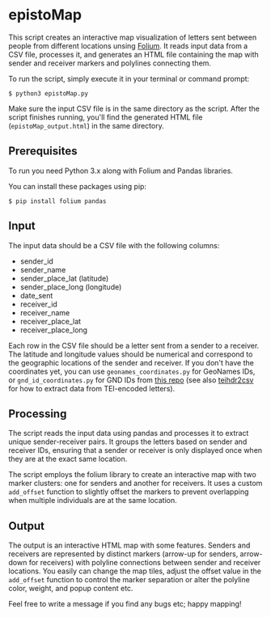 # epistoMap

This script creates an interactive map visualization of letters sent between people from different locations unsing [Folium](https://python-visualization.github.io/folium/). It reads input data from a CSV file, processes it, and generates an HTML file containing the map with sender and receiver markers and polylines connecting them.

To run the script, simply execute it in your terminal or command prompt:

`$ python3 epistoMap.py` 

Make sure the input CSV file is in the same directory as the script. After the script finishes running, you'll find the generated HTML file (`epistoMap_output.html`) in the same directory.

## Prerequisites

To run you need Python 3.x along with Folium and Pandas libraries.

You can install these packages using pip:

`$ pip install folium pandas` 

## Input

The input data should be a CSV file with the following columns:

-   sender_id
-   sender_name
-   sender_place_lat (latitude)
-   sender_place_long (longitude)
-   date_sent
-   receiver_id
-   receiver_name
-   receiver_place_lat
-   receiver_place_long

Each row in the CSV file should be a letter sent from a sender to a receiver. The latitude and longitude values should be numerical and correspond to the geographic locations of the sender and receiver.
If you don't have the coordinates yet, you can use `geonames_coordinates.py` for GeoNames IDs, or `gnd_id_coordinates.py` for GND IDs from [this repo](https://github.com/sgoettel/teihdr2csv) (see also [teihdr2csv](https://github.com/sgoettel/teihdr2csv) for how to extract data from TEI-encoded letters).


## Processing

The script reads the input data using pandas and processes it to extract unique sender-receiver pairs. It groups the letters based on sender and receiver IDs, ensuring that a sender or receiver is only displayed once when they are at the exact same location.

The script employs the folium library to create an interactive map with two marker clusters: one for senders and another for receivers. It uses a custom `add_offset` function to slightly offset the markers to prevent overlapping when multiple individuals are at the same location.

## Output

The output is an interactive HTML map with some features.  Senders and receivers are represented by distinct markers (arrow-up for senders, arrow-down for receivers) with polyline connections between sender and receiver locations. You easily can change the map tiles, adjust the offset value in the `add_offset` function to control the marker separation or alter the polyline color, weight, and popup content etc.

Feel free to write a message if you find any bugs etc; happy mapping!
